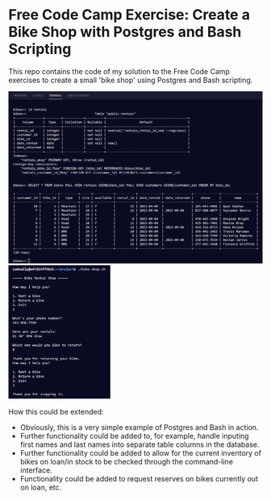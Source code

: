# Free Code Camp Exercise: Create a Bike Shop with Postgres and Bash Scripting

This repo contains the code of my solution to the Free Code Camp exercises to create a small 'bike shop' using Postgres and Bash scripting.

<img alt="postgres database joined tables" src="https://github.com/1jds/fcc-bike-shop-postgres/blob/main/bike-shop-postgres-db-illustrative-screenshot.png">

<img alt="bash terminal menu interactions" src="https://github.com/1jds/fcc-bike-shop-postgres/blob/main/bike-shop-bash-terminal-illustrative-screenshot.png" width=40%>

How this could be extended:
- Obviously, this is a very simple example of Postgres and Bash in action.
- Further functionality could be added to, for example, handle inputing first names and last names into separate table columns in the database.
- Further functionality could be added to allow for the current inventory of bikes on loan/in stock to be checked through the command-line interface.
- Functionality could be added to request reserves on bikes currently out on loan, etc.
